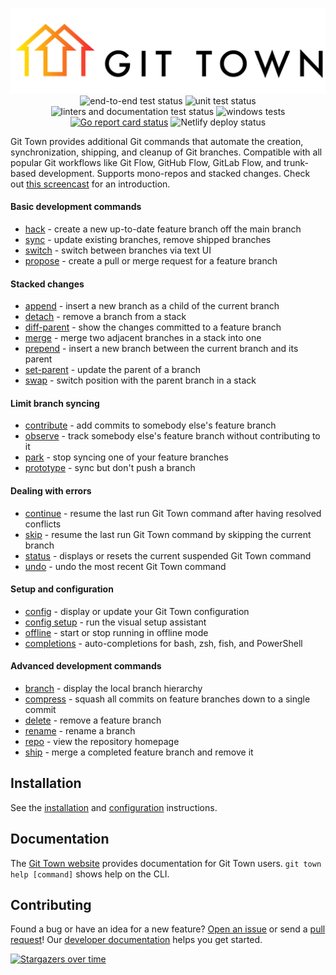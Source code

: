 <p align="center">
  <picture>
    <source media="(prefers-color-scheme: light)" srcset="https://raw.githubusercontent.com/git-town/git-town/main/website/src/logo.svg">
    <source media="(prefers-color-scheme: dark)" srcset="https://raw.githubusercontent.com/git-town/git-town/main/website/src/logo-dark.svg">
    <img alt="Git Town logo" src="https://raw.githubusercontent.com/git-town/git-town/main/website/src/logo.svg">
  </picture>
  <br>
  <img src="https://github.com/git-town/git-town/actions/workflows/cuke.yml/badge.svg" alt="end-to-end test status">
  <img src="https://github.com/git-town/git-town/actions/workflows/unit.yml/badge.svg" alt="unit test status">
  <img src="https://github.com/git-town/git-town/actions/workflows/lint.yml/badge.svg" alt="linters and documentation test status">
  <img src="https://github.com/git-town/git-town/actions/workflows/windows.yml/badge.svg" alt="windows tests">
  <a href="https://goreportcard.com/report/github.com/git-town/git-town"><img src="https://goreportcard.com/badge/github.com/git-town/git-town/v19" alt="Go report card status"></a>
  <img src="https://api.netlify.com/api/v1/badges/c2ea5505-be48-42e5-bb8a-b807d18d99ed/deploy-status" alt="Netlify deploy status">
</p>

Git Town provides additional Git commands that automate the creation,
synchronization, shipping, and cleanup of Git branches. Compatible with all
popular Git workflows like Git Flow, GitHub Flow, GitLab Flow, and trunk-based
development. Supports mono-repos and stacked changes. Check out
[this screencast](https://youtu.be/oLaUsUlFfTo) for an introduction.

#### Basic development commands

- [hack](https://www.git-town.com/commands/hack.html) - create a new up-to-date
  feature branch off the main branch
- [sync](https://www.git-town.com/commands/sync.html) - update existing
  branches, remove shipped branches
- [switch](https://www.git-town.com/commands/switch.html) - switch between
  branches via text UI
- [propose](https://www.git-town.com/commands/propose.html) - create a pull or
  merge request for a feature branch

#### Stacked changes

- [append](https://www.git-town.com/commands/append.html) - insert a new branch
  as a child of the current branch
- [detach](https://www.git-town.com/commands/detach.html) - remove a branch from
  a stack
- [diff-parent](https://www.git-town.com/commands/diff-parent.html) - show the
  changes committed to a feature branch
- [merge](https://www.git-town.com/commands/merge.html) - merge two adjacent
  branches in a stack into one
- [prepend](https://www.git-town.com/commands/prepend.html) - insert a new
  branch between the current branch and its parent
- [set-parent](https://www.git-town.com/commands/set-parent.html) - update the
  parent of a branch
- [swap](https://www.git-town.com/commands/swap.html) - switch position with the
  parent branch in a stack

#### Limit branch syncing

- [contribute](https://www.git-town.com/commands/contribute) - add commits to
  somebody else's feature branch
- [observe](https://www.git-town.com/commands/observe) - track somebody else's
  feature branch without contributing to it
- [park](https://www.git-town.com/commands/park) - stop syncing one of your
  feature branches
- [prototype](https://www.git-town.com/commands/prototype) - sync but don't push
  a branch

#### Dealing with errors

- [continue](https://www.git-town.com/commands/continue.html) - resume the last
  run Git Town command after having resolved conflicts
- [skip](https://www.git-town.com/commands/skip.html) - resume the last run Git
  Town command by skipping the current branch
- [status](https://www.git-town.com/commands/status.html) - displays or resets
  the current suspended Git Town command
- [undo](https://www.git-town.com/commands/undo.html) - undo the most recent Git
  Town command

#### Setup and configuration

- [config](https://www.git-town.com/commands/config.html) - display or update
  your Git Town configuration
- [config setup](https://www.git-town.com/commands/config-setup) - run the
  visual setup assistant
- [offline](https://www.git-town.com/commands/offline.html) - start or stop
  running in offline mode
- [completions](https://www.git-town.com/commands/completions) -
  auto-completions for bash, zsh, fish, and PowerShell

#### Advanced development commands

- [branch](https://www.git-town.com/commands/branch) - display the local branch
  hierarchy
- [compress](https://www.git-town.com/commands/compress.html) - squash all
  commits on feature branches down to a single commit
- [delete](https://www.git-town.com/commands/delete.html) - remove a feature
  branch
- [rename](https://www.git-town.com/commands/rename.html) - rename a branch
- [repo](https://www.git-town.com/commands/repo.html) - view the repository
  homepage
- [ship](https://www.git-town.com/commands/ship.html) - merge a completed
  feature branch and remove it

## Installation

See the [installation](https://www.git-town.com/install.html) and
[configuration](https://www.git-town.com/configuration) instructions.

## Documentation

The [Git Town website](https://www.git-town.com) provides documentation for Git
Town users. `git town help [command]` shows help on the CLI.

## Contributing

Found a bug or have an idea for a new feature?
[Open an issue](https://github.com/git-town/git-town/issues/new) or send a
[pull request](https://help.github.com/articles/using-pull-requests)! Our
[developer documentation](docs/DEVELOPMENT.md) helps you get started.

[![Stargazers over time](https://starchart.cc/git-town/git-town.svg)](https://starchart.cc/git-town/git-town)
